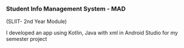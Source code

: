 ### Student Info Management System - MAD 
(SLIIT- 2nd Year Module)

I developed an app using Kotlin, Java with xml in Android Studio for my semester project 

